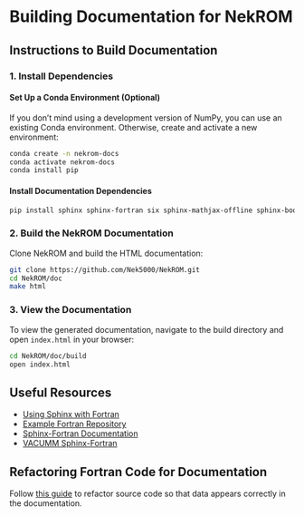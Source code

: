 # Building Documentation for NekROM

## Instructions to Build Documentation

### 1. Install Dependencies

#### Set Up a Conda Environment (Optional)

If you don’t mind using a development version of NumPy, you can use an existing Conda environment. Otherwise, create and activate a new environment:
```sh
conda create -n nekrom-docs
conda activate nekrom-docs
conda install pip
```

#### Install Documentation Dependencies
```sh
pip install sphinx sphinx-fortran six sphinx-mathjax-offline sphinx-book-theme myst-parser sphinxcontrib-bibtex "numpy>=2.2.5"
```

### 2. Build the NekROM Documentation
Clone NekROM and build the HTML documentation:
```sh
git clone https://github.com/Nek5000/NekROM.git
cd NekROM/doc
make html
```

### 3. View the Documentation
To view the generated documentation, navigate to the build directory and open `index.html` in your browser:
```sh
cd NekROM/doc/build
open index.html
```

## Useful Resources
- [Using Sphinx with Fortran](https://ostueker.github.io/Example_Fortran/UsingSphinxFortran.html)
- [Example Fortran Repository](https://github.com/ostueker/Example_Fortran)
- [Sphinx-Fortran Documentation](https://sphinx-fortran.readthedocs.io/en/latest/user.autodoc.html)
- [VACUMM Sphinx-Fortran](https://github.com/VACUMM/sphinx-fortran/tree/master)

## Refactoring Fortran Code for Documentation
Follow [this guide](https://ostueker.github.io/Example_Fortran/RefactoringFortranForSphinx.html) to refactor source code so that data appears correctly in the documentation.
